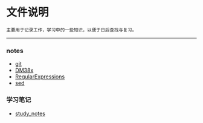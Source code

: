 文件说明
=====================
    主要用于记录工作，学习中的一些知识，以便于日后查找与复习。

----------------------

### notes
- [git](notes/git/README.md)
- [DM38x](notes/DM38x/DM385-uboot-kernel.md)
- [RegularExpressions](notes/re/README.md)
- [sed](notes/sed/README.md)
### 学习笔记     
- [study_notes](study/README.md)
